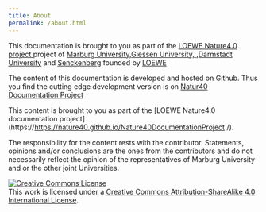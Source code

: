 ```yaml
---
title: About
permalink: /about.html
---
```


This documentation is brought to you as part of the [LOEWE Nature4.0 project ](https://www.uni-marburg.de/natur40) project of [Marburg University](https://www.uni-marburg.de/de),[Giessen University, ](https://www.uni-giessen.de/index.html),[Darmstadt University](https://www.tu-darmstadt.de/) and [Senckenberg](https://www.senckenberg.de/de/institute/sbik-f/) founded by [LOEWE](https://wissenschaft.hessen.de/wissenschaft/landesprogramm-loewe) 


The content of this documentation is developed and hosted on Github. Thus you find the cutting edge development version is on [Natur40 Documentation Project](https://https://nature40.github.io/Nature40DocumentationProject/)

This content is brought to you as part of the [LOEWE Nature4.0 documentation project](https://https://nature40.github.io/Nature40DocumentationProject /).

The responsibility for the content rests with the contributor. Statements, opinions and/or conclusions are the ones from the contributors and do not necessarily reflect the opinion of the representatives of Marburg University and or the other joint Universities.  

<a rel="license" href="http://creativecommons.org/licenses/by-sa/4.0/"><img alt="Creative Commons License" style="border-width:0" src="https://i.creativecommons.org/l/by-sa/4.0/88x31.png" /></a><br />This work is licensed under a <a rel="license" href="http://creativecommons.org/licenses/by-sa/4.0/">Creative Commons Attribution-ShareAlike 4.0 International License</a>.